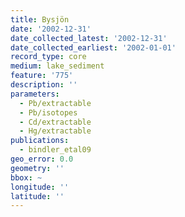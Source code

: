 ```yaml
---
title: Bysjön
date: '2002-12-31'
date_collected_latest: '2002-12-31'
date_collected_earliest: '2002-01-01'
record_type: core
medium: lake_sediment
feature: '775'
description: ''
parameters:
  - Pb/extractable
  - Pb/isotopes
  - Cd/extractable
  - Hg/extractable
publications:
  - bindler_etal09
geo_error: 0.0
geometry: ''
bbox: ~
longitude: ''
latitude: ''
---
```

